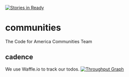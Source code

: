 [![Stories in Ready](https://badge.waffle.io/codeforamerica/communities.png?label=ready&title=Ready)](https://waffle.io/codeforamerica/communities)
# communities
The Code for America Communities Team

## cadence
We use Waffle.io to track our todos.
[![Throughput Graph](https://graphs.waffle.io/codeforamerica/communities/throughput.svg)](https://waffle.io/codeforamerica/communities/metrics)
